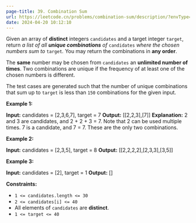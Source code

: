 ```yaml
---
page-title: 39. Combination Sum
url: https://leetcode.cn/problems/combination-sum/description/?envType=daily-question&envId=2024-04-20
date: 2024-04-20 10:12:10
---
```

Given an array of **distinct** integers `candidates` and a target integer `target`, return *a list of all **unique combinations** of* `candidates` *where the chosen numbers sum to* `target`*.* You may return the combinations in **any order**.

The **same** number may be chosen from `candidates` an **unlimited number of times**. Two combinations are unique if the frequency 
of at least one of the chosen numbers is different.

The test cases are generated such that the number of unique combinations that sum up to `target` is less than `150` combinations for the given input.

**Example 1:**

**Input:** candidates = \[2,3,6,7\], target = 7
**Output:** \[\[2,2,3\],\[7\]\]
**Explanation:**
2 and 3 are candidates, and 2 + 2 + 3 = 7. Note that 2 can be used multiple times.
7 is a candidate, and 7 = 7.
These are the only two combinations.

**Example 2:**

**Input:** candidates = \[2,3,5\], target = 8
**Output:** \[\[2,2,2,2\],\[2,3,3\],\[3,5\]\]

**Example 3:**

**Input:** candidates = \[2\], target = 1
**Output:** \[\]

**Constraints:**

-   `1 <= candidates.length <= 30`
-   `2 <= candidates[i] <= 40`
-   All elements of `candidates` are **distinct**.
-   `1 <= target <= 40`